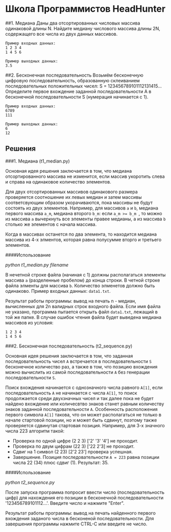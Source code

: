 # Школа Программистов HeadHunter

##1. Медиана
Даны два отсортированных числовых массива одинаковой длины N. Найдите медиану числового массива длины 2N, содержащего все числа из двух данных массивов.

```
Пример входных данных:
1 2 3 4
1 4 5 6
```

```
Пример выходных данных:
3.5
```

##2. Бесконечная последовательность
Возьмём бесконечную цифровую последовательность, образованную склеиванием последовательных положительных чисел: S = 123456789101112131415...
Определите первое вхождение заданной последовательности A в бесконечной последовательности S (нумерация начинается с 1).

```
Пример входных данных:
6789
111
```

```
Пример выходных данных:
6
12
```

## Решения

###1. Медиана (t1_median.py)

Основная идея решения заключается в том, что медиана отсортированного массива не изменится, если массив
укоротить слева и справа на одинаковое количество элементов.

Для двух отсортированных массивов одинакового размера проверяется соотношение их левых медиан и затем массивы 
соответсвующим образом укорачиваются, пока массивы не будут состоять из двух элементов.
Например, для массивов `a` и `b`, медиана первого массива `a_m`, медиана второго `b_m`:
если `a_m >= b_m `, то можно из массива `a` вычеркнуть все элементы правее медианы, а из массива `b`
столько же элементов с начала массива.

Когда в массивах останется по два элемента, то находится медиана массива из 4-х элментов, которая равна полусумме
вторго и третьего элементов.

####Использование

*python t1_median.py filename*

В нечетной строке файла (начиная с 1) должны располагаться элементы массива `a` (разделенные пробелом) 
до конца строки.
В четной строке файла элменты для массива `b`.
Количество элменетов должно быть одинаково. Пример входных данных: `data1.txt`.

Результат работы программы: вывод на печать  n - медиан, вычисленных для 2n валидных строк входного файла.
Если имя файла не указано, программа пытается открыть файл `data1.txt`, лежащий в той же папке.
В случае ошибок чтения файла будет выведена медиана массивов из условия:
```
1 2 3 4
1 4 5 6
```



###2. Бесконечная последовательность (t2_sequence.py)

Основная идея решения заключается в том, что заданная последовательность чисел `A` встречается в 
 последовательности `S` бесконечное количество раз, а также в том, что  позицию вхождения можно вычислить
  из самой последовательности `A` без генерации последовательности `S`.

Поиск вхождения начинается с однозначного числа равного `A[1]`, если последовательность `A`  не начинается
 с числа `A[1]`, то поиск продолжается среди двухзначных чисел и так далее пока не будет найдено 
 вхождение или количесвтво знаков станет равным количеству знаков заданной последовательности `A`.
 Особенность расположения первого символа `A[1]` такова, что он может располагаться не только в начале 
 стартовой позиции, но и может быть сдвинут, поэтому также проверяется сдвинутая стартовая позиция.
 Например, для 3-х значного числа 223 алгоритм такой:

 - Проверка по одной цифре (2 2 3) ['2' '3' '4'] не проходит.
 - Проверка по двум цифрам (22 3) ['22 2'3] не проходит.
 - Сдвиг на 1 символ (2 23) [2'2 23'] проверка успешная.
 - Завершение. Позиция последовательности `A = 223` равна позиции числа 22 (34)
 плюс сдвиг (1). Результат: 35.

####Использование

*python t2_sequence.py*

После запуска программа попросит ввести число (последовательность цифр) для нахождения 
его позиции в бесконечной последовательности '123456789101112...'. Введите число и нажмите "Enter".

Результат работы программы: вывод на печать найденного первого вхождения заданого числа в бесконеной
 последовательности.
 Для завершения программы нажмите CTRL-C или введите не число.
